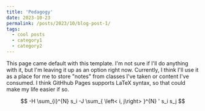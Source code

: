 ```yaml
---
title: 'Pedagogy'
date: 2023-10-23
permalink: /posts/2023/10/blog-post-1/
tags:
  - cool posts
  - category1
  - category2
---
```


This page came default with this template. I'm not sure if I'll do anything with it, but I'm leaving it up as an option right now. Currently, I think I'll use it as a place for me to store "notes" from classes I've taken or content I've consumed. I think GitHhub Pages supports LaTeX syntax, so that could make my life easier if so.

$$ -H \sum_{i}^{N} s_i  -J \sum_{ \left< i, j\right> }^{N}  ' s_i s_j $$

